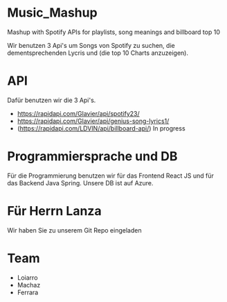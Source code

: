 # Music_Mashup
Mashup with Spotify APIs for playlists, song meanings and billboard top 10


Wir benutzen 3 Api's um Songs von Spotify zu suchen, die dementsprechenden Lycris und (die top 10 Charts anzuzeigen).

# API
Dafür benutzen wir die 3 Api's.
- https://rapidapi.com/Glavier/api/spotify23/
- https://rapidapi.com/Glavier/api/genius-song-lyrics1/
- (https://rapidapi.com/LDVIN/api/billboard-api/) In progress 


# Programmiersprache und DB
Für die Programmierung benutzen wir für das Frontend React JS und für das Backend Java Spring.
Unsere DB ist auf Azure.

# Für Herrn Lanza
Wir haben Sie zu unserem Git Repo eingeladen

# Team
- Loiarro
- Machaz
- Ferrara
